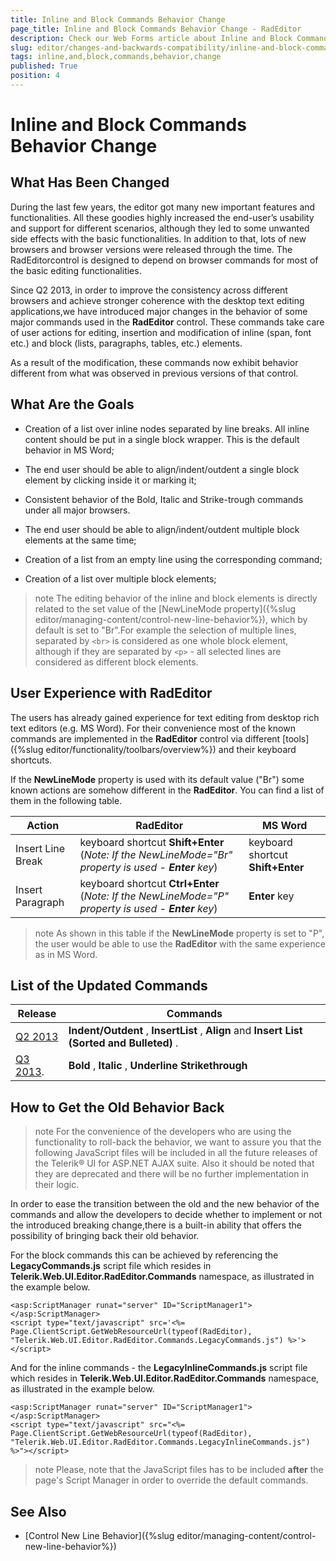 ```yaml
---
title: Inline and Block Commands Behavior Change
page_title: Inline and Block Commands Behavior Change - RadEditor
description: Check our Web Forms article about Inline and Block Commands Behavior Change.
slug: editor/changes-and-backwards-compatibility/inline-and-block-commands-behavior-change
tags: inline,and,block,commands,behavior,change
published: True
position: 4
---
```


# Inline and Block Commands Behavior Change

## What Has Been Changed

During the last few years, the editor got many new important features and functionalities. All these goodies highly increased the end-user’s usability and support for different scenarios, although they led to some unwanted side effects with the basic functionalities. In addition to that, lots of new browsers and browser versions were released through the time. The RadEditorcontrol is designed to depend on browser commands for most of the basic editing functionalities.

Since Q2 2013, in order to improve the consistency across different browsers and achieve stronger coherence with the desktop text editing applications,we have introduced major changes in the behavior of some major commands used in the **RadEditor** control. These commands take care of user actions for editing, insertion and modification of inline (span, font etc.) and block (lists, paragraphs, tables, etc.) elements.

As a result of the modification, these commands now exhibit behavior different from what was observed in previous versions of that control.

## What Are the Goals

* Creation of a list over inline nodes separated by line breaks. All inline content should be put in a single block wrapper. This is the default behavior in MS Word;

* The end user should be able to align/indent/outdent a single block element by clicking inside it or marking it;

* Consistent behavior of the Bold, Italic and Strike-trough commands under all major browsers.

* The end user should be able to align/indent/outdent multiple block elements at the same time;

* Creation of a list from an empty line using the corresponding command;

* Creation of a list over multiple block elements;

>note The editing behavior of the inline and block elements is directly related to the set value of the [NewLineMode property]({%slug editor/managing-content/control-new-line-behavior%}), which by default is set to "Br".For example the selection of multiple lines, separated by `<br>` is considered as one whole block element, although if they are separated by `<p>` - all selected lines are considered as different block elements.

## User Experience with RadEditor

The users has already gained experience for text editing from desktop rich text editors (e.g. MS Word). For their convenience most of the known commands are implemented in the **RadEditor** control via different [tools]({%slug editor/functionality/toolbars/overview%}) and their keyboard shortcuts.

If the **NewLineMode** property is used with its default value ("Br") some known actions are somehow different in the **RadEditor**. You can find a list of them in the following table.


| Action | RadEditor | MS Word |
| ------ | ------ | ------ |
|Insert Line Break|keyboard shortcut **Shift+Enter** (_Note: If the NewLineMode="Br" property is used - **Enter** key_) |keyboard shortcut **Shift+Enter** |
|Insert Paragraph|keyboard shortcut **Ctrl+Enter** (_Note: If the NewLineMode="P" property is used - **Enter** key_)| **Enter** key|

>note As shown in this table if the **NewLineMode** property is set to "P", the user would be able to use the **RadEditor** with the same experience as in MS Word.

## List of the Updated Commands


|  **Release**  |  **Commands**  |
| ------ | ------ |
|[Q2 2013](https://www.telerik.com/products/aspnet-ajax/whats-new/release-history/q2-2013-version-2013-2-611.aspx#Editor)| **Indent/Outdent** , **InsertList** , **Align** and **Insert List (Sorted and Bulleted)** .|
|[Q3 2013](https://www.telerik.com/products/aspnet-ajax/whats-new/release-history/q3-2013-version-2013-3-1015.aspx).| **Bold** , **Italic** , **Underline**  **Strikethrough** |

## How to Get the Old Behavior Back

>note For the convenience of the developers who are using the functionality to roll-back the behavior, we want to assure you that the following JavaScript files	will be included in all the future releases of the Telerik® UI for ASP.NET AJAX suite. Also it should be noted that they are deprecated and there will be no further implementation in their logic.

In order to ease the transition between the old and the new behavior of the commands and allow the developers to decide whether to implement or not the introduced breaking change,there is a built-in ability that offers the possibility of bringing back their old behavior.

For the block commands this can be achieved by referencing the **LegacyCommands.js** script file which resides in **Telerik.Web.UI.Editor.RadEditor.Commands** namespace, as illustrated in the example below.

````ASP.NET
<asp:ScriptManager runat="server" ID="ScriptManager1"></asp:ScriptManager>
<script type="text/javascript" src='<%= Page.ClientScript.GetWebResourceUrl(typeof(RadEditor), "Telerik.Web.UI.Editor.RadEditor.Commands.LegacyCommands.js") %>'></script>
````

And for the inline commands - the **LegacyInlineCommands.js** script file which resides in **Telerik.Web.UI.Editor.RadEditor.Commands** namespace, as illustrated in the example below.

````ASP.NET
<asp:ScriptManager runat="server" ID="ScriptManager1"></asp:ScriptManager>
<script type="text/javascript" src="<%= Page.ClientScript.GetWebResourceUrl(typeof(RadEditor), "Telerik.Web.UI.Editor.RadEditor.Commands.LegacyInlineCommands.js") %>"></script>
````

>note Please, note that the JavaScript files has to be included **after** the page's Script Manager in order to override the default commands.



## See Also

 * [Control New Line Behavior]({%slug editor/managing-content/control-new-line-behavior%})

